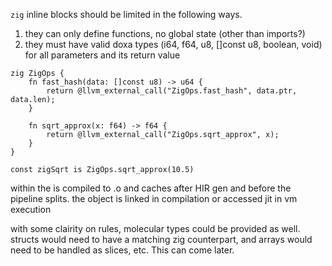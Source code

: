 
`zig` inline blocks should be limited in the following ways. 
1) they can only define functions, no global state (other than imports?)
2) they must have valid doxa types (i64, f64, u8, []const u8, boolean, void) for all parameters and its return value


``` 
zig ZigOps {
    fn fast_hash(data: []const u8) -> u64 {
        return @llvm_external_call("ZigOps.fast_hash", data.ptr, data.len);
    }
    
    fn sqrt_approx(x: f64) -> f64 {
        return @llvm_external_call("ZigOps.sqrt_approx", x);
    }
}

const zigSqrt is ZigOps.sqrt_approx(10.5)
```

within the  is compiled to .o and caches after HIR gen and before the pipeline splits. the object is linked in compilation or accessed jit in vm execution

with some clairity on rules, molecular types could be provided as well. structs would need to have a matching zig counterpart, and arrays would need to be handled as slices, etc. This can come later.

